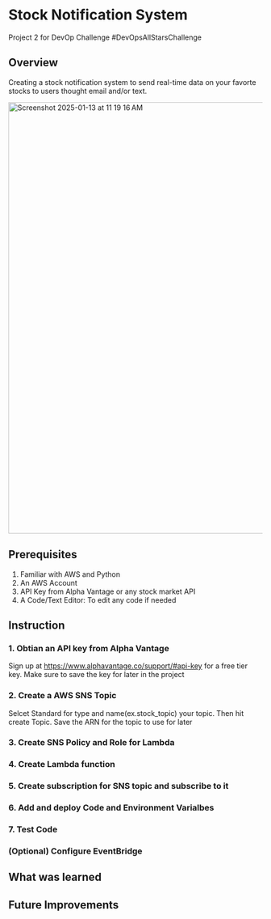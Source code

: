 # Stock Notification System 
Project 2 for DevOp Challenge #DevOpsAllStarsChallenge
## Overview
Creating a stock notification system to send real-time data on your favorte stocks to users thought email and/or text.

<img width="853" alt="Screenshot 2025-01-13 at 11 19 16 AM" src="https://github.com/user-attachments/assets/97457744-d683-463b-87ea-fa2a9b1ae5c6" />

## Prerequisites
1. Familiar with AWS and Python
2. An AWS Account 
3. API Key from Alpha Vantage or any stock market API
4. A Code/Text Editor: To edit any code if needed
## Instruction
### 1. Obtian an API key from Alpha Vantage
Sign up at https://www.alphavantage.co/support/#api-key for a free tier key.
Make sure to save the key for later in the project
### 2. Create a AWS SNS Topic
Selcet Standard for type and name(ex.stock_topic) your topic. Then hit create Topic. Save the ARN for the topic to use for later
### 3. Create SNS Policy and Role for Lambda 
### 4. Create Lambda function
### 5. Create subscription for SNS topic and subscribe to it
### 6. Add and deploy Code and Environment Varialbes 
### 7. Test Code 
### (Optional) Configure EventBridge 

## What was learned 
## Future Improvements

